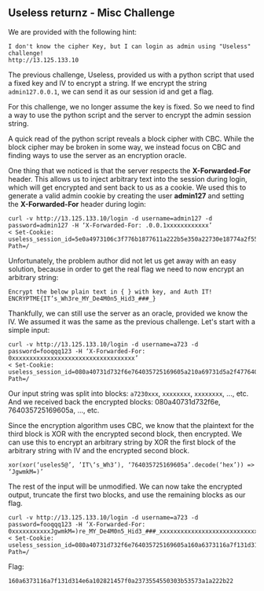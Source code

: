 ## Useless returnz - Misc Challenge

We are provided with the following hint:

```
I don't know the cipher Key, but I can login as admin using "Useless" challenge!
http://13.125.133.10
```

The previous challenge, Useless, provided us with a python script that used a fixed
key and IV to encrypt a string. If we encrypt the string ```admin127.0.0.1```, we
can send it as our session id and get a flag.

For this challenge, we no longer assume the key is fixed. So we need to find a way
to use the python script and the server to encrypt the admin session string.

A quick read of the python script reveals a block cipher with CBC. While the
block cipher may be broken in some way, we instead focus on CBC and finding
ways to use the server as an encryption oracle.

One thing that we noticed is that the server respects the **X-Forwarded-For**
header. This allows us to inject arbitrary text into the session during login, which
will get encrypted and sent back to us as a cookie. We used this to generate
a valid admin cookie by creating the user **admin127** and setting the
**X-Forwarded-For** header during login:

```
curl -v http://13.125.133.10/login -d username=admin127 -d password=admin127 -H ‘X-Forwarded-For: .0.0.1xxxxxxxxxxxx’
< Set-Cookie: useless_session_id=5e0a4973106c3f776b1877611a222b5e350a22730e18774a2f5567701e262f4c220a7c734a52600a; Path=/
```

Unfortunately, the problem author did not let us get away with an easy solution,
because in order to get the real flag we need to now encrypt an arbitrary string:

```
Encrypt the below plain text in { } with key, and Auth IT!
ENCRYPTME{IT’s_Wh3re_MY_De4M0n5_Hid3_###_}
```

Thankfully, we can still use the server as an oracle, provided we know the IV. We 
assumed it was the same as the previous challenge. Let's start with a simple input:

```
curl -v http://13.125.133.10/login -d username=a723 -d password=fooqqq123 -H ‘X-Forwarded-For: 0xxxxxxxxxxxxxxxxxxxxxxxxxxxxxxxxxxx’
< Set-Cookie: useless_session_id=080a40731d732f6e764035725169605a210a69731d5a2f47764035725169605a210a69731d5a2f4772532c7f576f66472d0a6e730a487204; Path=/
```

Our input string was split into blocks: ```a7230xxx```, ```xxxxxxxx```, ```xxxxxxxx```, ..., etc.
And we received back the encrypted blocks: 080a40731d732f6e, 764035725169605a, ..., etc.

Since the encryption algorithm uses CBC, we know that the plaintext for the third block
is XOR with the encrypted second block, then encrypted. We can use this to encrypt an
arbitrary string by XOR the first block of the arbitrary string with IV and the encrypted
second block.

```
xor(xor(‘useles5@’, ’IT\‘s_Wh3’), ‘764035725169605a’.decode(‘hex’)) => ‘JgwmkM=)’
```

The rest of the input will be unmodified. We can now take the encrypted output, truncate
the first two blocks, and use the remaining blocks as our flag.

```
curl -v http://13.125.133.10/login -d username=a723 -d password=fooqqq123 -H ‘X-Forwarded-For: 0xxxxxxxxxxxJgwmkM=)re_MY_De4M0n5_Hid3_###_xxxxxxxxxxxxxxxxxxxxxxxxxxxxx’
< Set-Cookie: useless_session_id=080a40731d732f6e764035725169605a160a6373116a7f131d314e6a102821457f0a2373554550303b53573a1a222b22550a327345282c062b43472a0a323b32550a327345282c066e0a027e172f2637550a34731172685d2c4d0b7e1a222b23; Path=/
```

Flag:
```
160a6373116a7f131d314e6a102821457f0a2373554550303b53573a1a222b22
```

